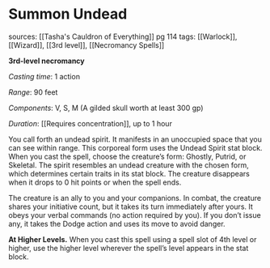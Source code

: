 # Summon Undead
sources: [[Tasha's Cauldron of Everything]] pg 114
tags: [[Warlock]], [[Wizard]], [[3rd level]], [[Necromancy Spells]]

**3rd-level necromancy**

*Casting time*: 1 action

*Range*: 90 feet

*Components*: V, S, M (A gilded skull worth at least 300 gp)

*Duration*: [[Requires concentration]], up to 1 hour

You call forth an undead spirit. It manifests in an unoccupied space that you can see within range. This corporeal form uses the Undead Spirit stat block. When you cast the spell, choose the creature’s form: Ghostly, Putrid, or Skeletal. The spirit resembles an undead creature with the chosen form, which determines certain traits in its stat block. The creature disappears when it drops to 0 hit points or when the spell ends.

The creature is an ally to you and your companions. In combat, the creature shares your initiative count, but it takes its turn immediately after yours. It obeys your verbal commands (no action required by you). If you don’t issue any, it takes the Dodge action and uses its move to avoid danger.

**At Higher Levels.** When you cast this spell using a spell slot of 4th level or higher, use the higher level wherever the spell’s level appears in the stat block.
